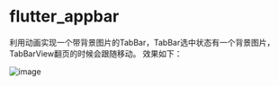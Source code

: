 # flutter_appbar

利用动画实现一个带背景图片的TabBar，TabBar选中状态有一个背景图片，TabBarView翻页的时候会跟随移动。
效果如下：

![image](https://github.com/KarenKaKa/flutter_appbar/blob/master/images/appbar.gif)



